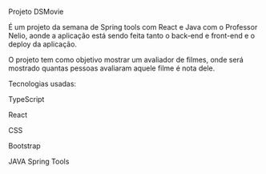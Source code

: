 Projeto DSMovie 

É um projeto da semana de Spring tools com React e Java com o Professor Nelio, aonde a aplicação está sendo feita tanto o back-end e front-end e o deploy da aplicação.

O projeto tem como objetivo mostrar um avaliador de filmes, onde será mostrado quantas pessoas avaliaram aquele filme é nota dele.

Tecnologias usadas:

TypeScript

React

CSS

Bootstrap

JAVA Spring Tools



